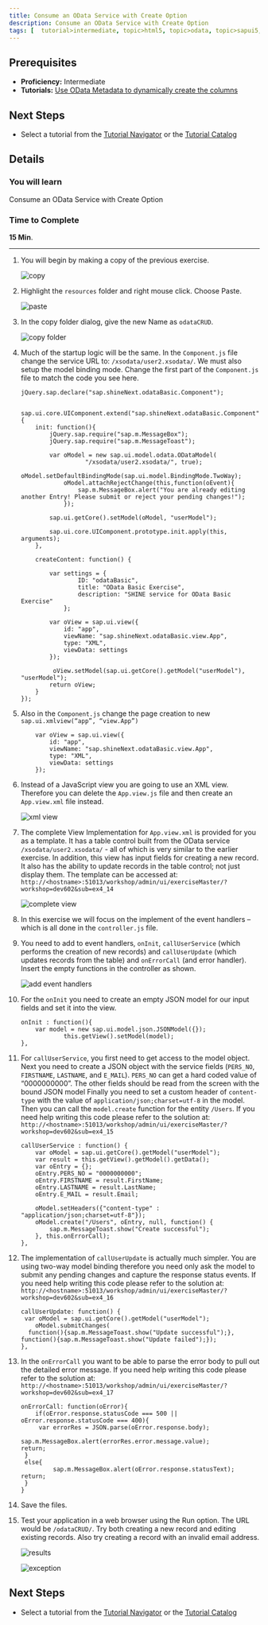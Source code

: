 ```yaml
---
title: Consume an OData Service with Create Option
description: Consume an OData Service with Create Option
tags: [  tutorial>intermediate, topic>html5, topic>odata, topic>sapui5, products>sap-hana, products>sap-hana\,-express-edition ]
---
```

## Prerequisites  
 - **Proficiency:** Intermediate
 - **Tutorials:** [Use OData Metadata to dynamically create the columns](http://go.sap.com/developer/tutorials/xsa-sapui5-metadata.html)

## Next Steps
 - Select a tutorial from the [Tutorial Navigator](http://go.sap.com/developer/tutorial-navigator.html) or the [Tutorial Catalog](http://go.sap.com/developer/tutorials.html)

## Details
### You will learn  
Consume an OData Service with Create Option

### Time to Complete
**15 Min**.

---

1. You will begin by making a copy of the previous exercise.

	![copy](1.png)

2. Highlight the `resources` folder and right mouse click. Choose Paste.

	![paste](2.png)

3. In the copy folder dialog, give the new Name as `odataCRUD`.

	![copy folder](3.png)

4. Much of the startup logic will be the same. In the `Component.js` file change the service URL to: `/xsodata/user2.xsodata/`. We must also setup the model binding mode. Change the first part of the `Component.js` file to match the code you see here.

	```
	jQuery.sap.declare("sap.shineNext.odataBasic.Component");	sap.ui.core.UIComponent.extend("sap.shineNext.odataBasic.Component", {		init: function(){			jQuery.sap.require("sap.m.MessageBox");			jQuery.sap.require("sap.m.MessageToast");							    var oModel = new sap.ui.model.odata.ODataModel(			          "/xsodata/user2.xsodata/", true);		  	    oModel.setDefaultBindingMode(sap.ui.model.BindingMode.TwoWay);		  		oModel.attachRejectChange(this,function(oEvent){		  		    sap.m.MessageBox.alert("You are already editing another Entry! Please submit or reject your pending changes!");				});		  				    sap.ui.getCore().setModel(oModel, "userModel");  		          			sap.ui.core.UIComponent.prototype.init.apply(this, arguments);		},				createContent: function() {				var settings = {					ID: "odataBasic",					title: "OData Basic Exercise",					description: "SHINE service for OData Basic Exercise"				};						var oView = sap.ui.view({				id: "app",				viewName: "sap.shineNext.odataBasic.view.App",				type: "XML",				viewData: settings			});						 oView.setModel(sap.ui.getCore().getModel("userModel"), "userModel");   			return oView;		}	});
	```

5. Also in the `Component.js` change the page creation to new `sap.ui.xmlview(“app”, “view.App”)`

	```
		var oView = sap.ui.view({			id: "app",			viewName: "sap.shineNext.odataBasic.view.App",			type: "XML",			viewData: settings		});
	```
	
6. Instead of a JavaScript view you are going to use an XML view. Therefore you can delete the `App.view.js` file and then create an `App.view.xml` file instead.

	![xml view](6.png)

7. The complete View Implementation for `App.view.xml` is provided for you as a template.  It has a table control built from the OData service  `/xsodata/user2.xsodata/` - all of which is very similar to the earlier exercise. In addition, this view has input fields for creating a new record. It also has the ability to update records in the table control; not just display them. The template can be accessed at: `http://<hostname>:51013/workshop/admin/ui/exerciseMaster/?workshop=dev602&sub=ex4_14`

	![complete view](7.png)

8. In this exercise we will focus on the implement of the event handlers – which is all done in the `controller.js` file.
9. You need to add to event handlers, `onInit`, `callUserService` (which performs the creation of new records) and `callUserUpdate` (which updates records from the table) and `onErrorCall` (and error handler). Insert the empty functions in the controller as shown.

	![add event handlers](9.png)

10. For the `onInit` you need to create an empty JSON model for our input fields and set it into the view.

	```
	onInit : function(){		var model = new sap.ui.model.json.JSONModel({});                this.getView().setModel(model); 	},
	```
	
11. For `callUserService`, you first need to get access to the model object. Next you need to create a JSON object with the service fields (`PERS_NO`, `FIRSTNAME`, `LASTNAME`, and `E_MAIL`). `PERS_NO` can get a hard coded value of “0000000000”.  The other fields should be read from the screen with the bound JSON model Finally you need to set a custom header of `content-type` with the value of `application/json;charset=utf-8` in the model. Then you can call the `model.create` function for the entity `/Users`. If you need help writing this code please refer to the solution at: `http://<hostname>:51013/workshop/admin/ui/exerciseMaster/?workshop=dev602&sub=ex4_15`

	```
	callUserService : function() {		var oModel = sap.ui.getCore().getModel("userModel");		var result = this.getView().getModel().getData();		var oEntry = {};		oEntry.PERS_NO = "0000000000";		oEntry.FIRSTNAME = result.FirstName;		oEntry.LASTNAME = result.LastName;		oEntry.E_MAIL = result.Email;			oModel.setHeaders({"content-type" : "application/json;charset=utf-8"});		oModel.create("/Users", oEntry, null, function() {		    sap.m.MessageToast.show("Create successful");		}, this.onErrorCall);	},
	```
	
12. The implementation of `callUserUpdate` is actually much simpler. You are using two-way model binding therefore you need only ask the model to submit any pending changes and capture the response status events. If you need help writing this code please refer to the solution at: `http://<hostname>:51013/workshop/admin/ui/exerciseMaster/?workshop=dev602&sub=ex4_16`

	```
	callUserUpdate: function() {	 var oModel = sap.ui.getCore().getModel("userModel");		oModel.submitChanges(	  function(){sap.m.MessageToast.show("Update successful");},	function(){sap.m.MessageToast.show("Update failed");});	},
	```

13. In the `onErrorCall` you want to be able to parse the error body to pull out the detailed error message. If you need help writing this code please refer to the solution at: `http://<hostname>:51013/workshop/admin/ui/exerciseMaster/?workshop=dev602&sub=ex4_17`

	```
	onErrorCall: function(oError){	    if(oError.response.statusCode === 500 || oError.response.statusCode === 400){	     var errorRes = JSON.parse(oError.response.body);                        sap.m.MessageBox.alert(errorRes.error.message.value);	return;	 	 }  	 else{	         sap.m.MessageBox.alert(oError.response.statusText); 	return;	 	 }	}
	```
	
14. Save the files.
15. Test your application in a web browser using the Run option. The URL would be `/odataCRUD/`. Try both creating a new record and editing existing records. Also try creating a record with an invalid email address.

	![results](15.png)
	
	![exception](15a.png)



## Next Steps
 - Select a tutorial from the [Tutorial Navigator](http://go.sap.com/developer/tutorial-navigator.html) or the [Tutorial Catalog](http://go.sap.com/developer/tutorials.html)
